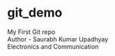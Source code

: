 # git_demo

My First Git repo
<br>
Author - Saurabh Kumar Upadhyay<br>Electronics and Communication
